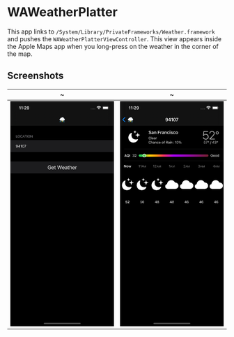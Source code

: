 # WAWeatherPlatter

This app links to `/System/Library/PrivateFrameworks/Weather.framework` and pushes the `WAWeatherPlatterViewController`. This view appears inside the Apple Maps app when you long-press on the weather in the corner of the map.

## Screenshots

~ | ~ 
--|--
![search](./screenshots/search.png) | ![weather](./screenshots/weather.png)

